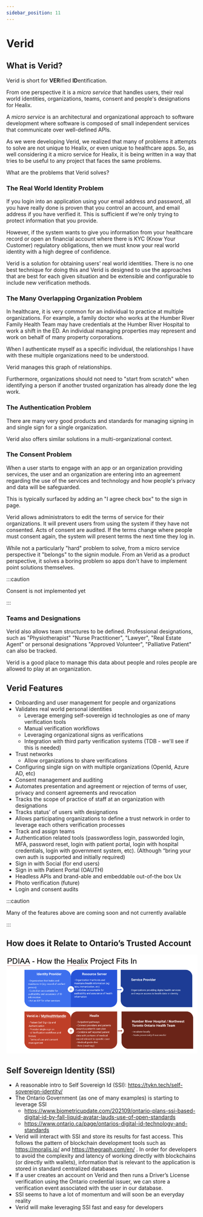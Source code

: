 ```yaml
---
sidebar_position: 11
---
```


# Verid

## What is Verid?

Verid is short for **VER**ified **ID**entification.

From one perspective it is a *micro service* that handles users, their real world identities, organizations, teams, consent and people's designations for Healix.  

A *micro service* is an architectural and organizational approach to software development where software is composed of small independent services that communicate over well-defined APIs.

As we were developing Verid, we realized that many of problems it attempts to solve are not unique to Healix, or even unique to healthcare apps. So, as well considering it a micro service for Healix, it is being written in a way that tries to be useful to any project that faces the same problems.

What are the problems that Verid solves?

### The Real World Identity Problem

If you login into an application using your email address and password, all you have really done is proven that you control an account, and email address if you have verified it.  This is sufficient if we're only trying to protect information that you provide.  

However, if the system wants to give you information from your healthcare record or open an financial account where there is KYC (Know Your Customer) regulatory obligations, then we must know your real world identity with a high degree of confidence.

Verid is a solution for obtaining users' real world identities.  There is no one best technique for doing this and Verid is designed to use the approaches that are best for each given situation and be extensible and configurable to include new verification methods.

### The Many Overlapping Organization Problem

In healthcare, it is very common for an individual to practice at multiple organizations.  For example, a family doctor who works at the Humber River Family Health Team may have credentials at the Humber River Hospital to work a shift in the ED.  An individual managing properties may represent and work on behalf of many property corporations. 

When I authenticate myself as a specific individual, the relationships I have with these multiple organizations need to be understood.

Verid manages this graph of relationships.

Furthermore, organizations should not need to "start from scratch" when identifying a person if another trusted organization has already done the leg work.

### The Authentication Problem

There are many very good products and standards for managing signing in and single sign for a single organization.  

Verid also offers similar solutions in a multi-organizational context.

### The Consent Problem

When a user starts to engage with an app or an organization providing services, the user and an organization are entering into an agreement regarding the use of the services and technology and how people's privacy and data will be safeguarded. 

This is typically surfaced by adding an "I agree check box" to the sign in page.

Verid allows administrators to edit the terms of service for their organizations.  It will prevent users from using the system if they have not consented.  Acts of consent are audited.  If the terms change where people must consent again, the system will present terms the next time they log in.

While not a particularly "hard" problem to solve, from a micro service perspective it "belongs" to the signin module.  From an Verid as a product perspective, it solves a boring problem so apps don't have to implement point solutions themselves.

:::caution

Consent is not implemented yet

:::

### Teams and Designations

Verid also allows team structures to be defined.  Professional designations, such as "Physiotherapist" "Nurse Practitioner", "Lawyer", "Real Estate Agent" or personal designations "Approved Volunteer", "Palliative Patient" can also be tracked.

Verid is a good place to manage this data about people and roles people are allowed to play at an organization.


## Verid Features

* Onboarding and user management for people and organizations
* Validates real world personal identities 
  * Leverage emerging self-sovereign id technologies as one of many verification tools
  * Manual verification workflows
  * Leveraging organizational signs as verifications
  * Integration with third party verification systems (TDB - we'll see if this is needed)
* Trust networks
  * Allow organizations to share verifications
* Configuring single sign on with multiple organizations (OpenId, Azure AD, etc)
* Consent management and auditing
* Automates presentation and agreement or rejection of terms of user, privacy and consent agreements and revocation
* Tracks the scope of practice of staff at an organization with designations
* Tracks status' of users with designations
* Allows participating organizations to define a trust network in order to leverage each others verification processes
* Track and assign teams
* Authentication related tools (passwordless login, passworded login, MFA, password reset, login with patient portal, login with hospital credentials, login with government system, etc). (Although “bring your own auth is supported and initially required)
* Sign in with Social (for end users)
* Sign in with Patient Portal (OAUTH)
* Headless APIs and brand-able and embeddable out-of-the box Ux
* Photo verification (future)
* Login and consent audits

:::caution

Many of the features above are coming soon and not currently available

:::


## How does it Relate to Ontario’s Trusted Account

![Ontario Trusted](img/verid-in-ont-pdiaa.png)


## Self Sovereign Identity (SSI)
* A reasonable intro to Self Sovereign Id (SSI): https://tykn.tech/self-sovereign-identity/
* The Ontario Government (as one of many examples) is starting to leverage SSI
  * https://www.biometricupdate.com/202109/ontario-plans-ssi-based-digital-id-by-fall-liquid-avatar-lauds-use-of-open-standards
  * https://www.ontario.ca/page/ontarios-digital-id-technology-and-standards 
* Verid will interact with SSI and store its results for fast access. This follows the pattern of blockchain development tools such as https://moralis.io/ and https://thegraph.com/en/ .  In order for developers to avoid the complexity and latency of working directly with blockchains (or directly with wallets), information that is relevant to the application is stored in standard centralized databases
* If a user creates an account on Verid and then runs a Driver’s License verification using the Ontario credential issuer, we can store a verification event associated with the user in our database.
* SSI seems to have a lot of momentum and will soon be an everyday reality
* Verid will make leveraging SSI fast and easy for developers


